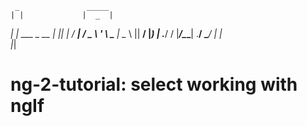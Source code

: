 
     _               _____ 
    | |             |  _  |
 ___| |_ ___ _ __   | |_| |
/ __| __/ _ \ '_ \  \____ |
\__ \ ||  __/ |_) | .___/ /
|___/\__\___| .__/  \____/ 
            | |            
            |_|     
            
# ng-2-tutorial: select working with ngIf
